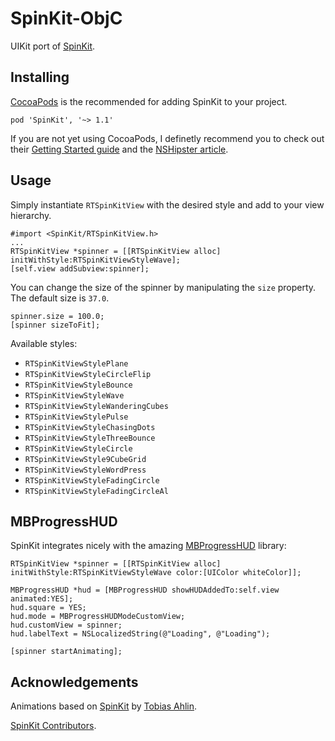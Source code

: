 SpinKit-ObjC
============

UIKit port of [SpinKit](https://github.com/tobiasahlin/SpinKit).

Installing
----------

[CocoaPods](http://cocoapods.org/) is the recommended for adding SpinKit to your project.

    pod 'SpinKit', '~> 1.1'

If you are not yet using CocoaPods, I definetly recommend you to check out their [Getting Started guide](http://guides.cocoapods.org/using/getting-started.html) and the [NSHipster article](http://nshipster.com/cocoapods/).

Usage
-----

Simply instantiate `RTSpinKitView` with the desired style and add to your view hierarchy.

    #import <SpinKit/RTSpinKitView.h>
    ...
    RTSpinKitView *spinner = [[RTSpinKitView alloc] initWithStyle:RTSpinKitViewStyleWave];
    [self.view addSubview:spinner];

You can change the size of the spinner by manipulating the `size` property. The default size is `37.0`.

    spinner.size = 100.0;
    [spinner sizeToFit];

Available styles:

* `RTSpinKitViewStylePlane`
* `RTSpinKitViewStyleCircleFlip`
* `RTSpinKitViewStyleBounce`
* `RTSpinKitViewStyleWave`
* `RTSpinKitViewStyleWanderingCubes`
* `RTSpinKitViewStylePulse`
* `RTSpinKitViewStyleChasingDots`
* `RTSpinKitViewStyleThreeBounce`
* `RTSpinKitViewStyleCircle`
* `RTSpinKitViewStyle9CubeGrid`
* `RTSpinKitViewStyleWordPress`
* `RTSpinKitViewStyleFadingCircle`
* `RTSpinKitViewStyleFadingCircleAl`

MBProgressHUD
-------------

SpinKit integrates nicely with the amazing [MBProgressHUD](https://github.com/jdg/MBProgressHUD) library:

    RTSpinKitView *spinner = [[RTSpinKitView alloc] initWithStyle:RTSpinKitViewStyleWave color:[UIColor whiteColor]];

    MBProgressHUD *hud = [MBProgressHUD showHUDAddedTo:self.view animated:YES];
    hud.square = YES;
    hud.mode = MBProgressHUDModeCustomView;
    hud.customView = spinner;
    hud.labelText = NSLocalizedString(@"Loading", @"Loading");

    [spinner startAnimating];

Acknowledgements
----------------

Animations based on [SpinKit](https://github.com/tobiasahlin/SpinKit) by [Tobias Ahlin](https://github.com/tobiasahlin).

[SpinKit Contributors](https://github.com/raymondjavaxx/SpinKit-ObjC/graphs/contributors).
